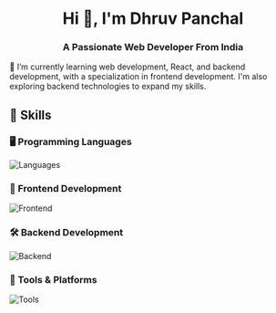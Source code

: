 <h1 align="center">Hi 👋, I'm Dhruv Panchal</h1>
<h3 align="center">A Passionate Web Developer From India</h3>

🌱 I’m currently learning web development, React, and backend development, with a specialization in frontend development. I'm also exploring backend technologies to expand my skills.

## 🚀 Skills

### 🖥️ Programming Languages
<p>
  <img src="https://skillicons.dev/icons?i=js,ts,py,cpp,c,java,php" alt="Languages" />
</p>

### 🎨 Frontend Development
<p>
  <img src="https://skillicons.dev/icons?i=html,css,tailwind,bootstrap,react" alt="Frontend" />
</p>

### 🛠️ Backend Development
<p>
  <img src="https://skillicons.dev/icons?i=nodejs,express,mongodb,mysql,firebase" alt="Backend" />
</p>

### 🔧 Tools & Platforms
<p>
  <img src="https://skillicons.dev/icons?i=docker,aws,vercel,netlify,git,github,gitlab,npm,vscode,wordpress" alt="Tools" />
</p>

